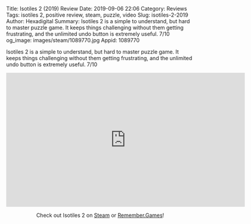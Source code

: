Title: Isotiles 2 (2019) Review
Date: 2019-09-06 22:06
Category: Reviews
Tags: isotiles 2, positive review, steam, puzzle, video
Slug: isotiles-2-2019
Author: Hexadigital
Summary: Isotiles 2 is a simple to understand, but hard to master puzzle game. It keeps things challenging without them getting frustrating, and the unlimited undo button is extremely useful. 7/10
og_image: images/steam/1089770.jpg
Appid: 1089770

Isotiles 2 is a simple to understand, but hard to master puzzle game. It keeps things challenging without them getting frustrating, and the unlimited undo button is extremely useful. 7/10

<center><iframe src="https://www.youtube.com/embed/wkdgD4f7Ols?feature=oembed" allow="accelerometer; autoplay; encrypted-media; gyroscope; picture-in-picture" width="640" height="360" frameborder="0"></iframe>

Check out Isotiles 2 on [Steam](https://store.steampowered.com/app/1089770/?curator_clanid=34633900) or [Remember.Games](https://remember.games/game/2560/)!</center>